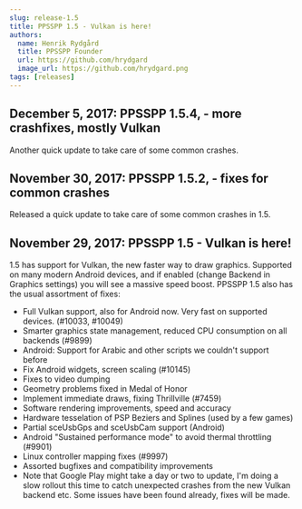 ```yaml
---
slug: release-1.5
title: PPSSPP 1.5 - Vulkan is here!
authors:
  name: Henrik Rydgård
  title: PPSSPP Founder
  url: https://github.com/hrydgard
  image_url: https://github.com/hrydgard.png
tags: [releases]
---
```


## December 5, 2017: PPSSPP 1.5.4, - more crashfixes, mostly Vulkan

Another quick update to take care of some common crashes.

## November 30, 2017: PPSSPP 1.5.2, - fixes for common crashes

Released a quick update to take care of some common crashes in 1.5.

## November 29, 2017: PPSSPP 1.5 - Vulkan is here!

1.5 has support for Vulkan, the new faster way to draw graphics. Supported on many modern Android devices, and if enabled (change Backend in Graphics settings) you will see a massive speed boost. PPSSPP 1.5 also has the usual assortment of fixes:

* Full Vulkan support, also for Android now. Very fast on supported devices. (#10033, #10049)
* Smarter graphics state management, reduced CPU consumption on all backends (#9899)
* Android: Support for Arabic and other scripts we couldn't support before
* Fix Android widgets, screen scaling (#10145)
* Fixes to video dumping
* Geometry problems fixed in Medal of Honor
* Implement immediate draws, fixing Thrillville (#7459)
* Software rendering improvements, speed and accuracy
* Hardware tesselation of PSP Beziers and Splines (used by a few games)
* Partial sceUsbGps and sceUsbCam support (Android)
* Android "Sustained performance mode" to avoid thermal throttling (#9901)
* Linux controller mapping fixes (#9997)
* Assorted bugfixes and compatibility improvements
* Note that Google Play might take a day or two to update, I'm doing a slow rollout this time to catch unexpected crashes from the new Vulkan backend etc. Some issues have been found already, fixes will be made.
